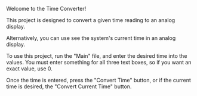 Welcome to the Time Converter! 

This project is designed to convert a given time reading to an analog display. 

Alternatively, you can use see the system's current time in an analog display.

To use this project, run the "Main" file, and enter the desired time into the values. You must enter something for all three text boxes, so if you want an exact value, use 0.

Once the time is entered, press the "Convert Time" button, or if the current time is desired, the "Convert Current Time" button.
